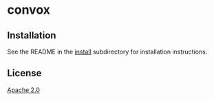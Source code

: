 # convox

## Installation

See the README in the [install](install) subdirectory for installation instructions.

## License

[Apache 2.0](LICENSE)